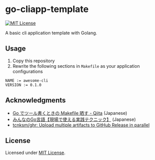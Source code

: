 # go-cliapp-template
[![MIT License](http://img.shields.io/badge/license-MIT-blue.svg?style=flat)][license]

A basic cli application template with Golang.

## Usage

1. Copy this repository
2. Rewrite the following sections in `Makefile` as your application configurations

```make
NAME := awesome-cli
VERSION := 0.1.0
```

## Acknowledgments
- [Go でツール書くときの Makefile 晒す - Qiita](http://qiita.com/dtan4/items/8c417b629b6b2033a541) (Japanese)
- [みんなのGo言語【現場で使える実践テクニック】](http://amzn.to/2hsvvB3) (Japanese)
- [tcnksm/ghr: Upload multiple artifacts to GitHub Release in parallel](https://github.com/tcnksm/ghr)

## License
Licensed under [MIT License][license].

[license]: https://izumin.mit-license.org/2016
